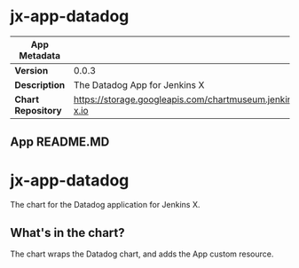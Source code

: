 # jx-app-datadog

|App Metadata||
|---|---|
| **Version** | 0.0.3 |
| **Description** | The Datadog App for Jenkins X |
| **Chart Repository** | https://storage.googleapis.com/chartmuseum.jenkins-x.io |

## App README.MD

# jx-app-datadog

The chart for the Datadog application for Jenkins X.

## What's in the chart?

The chart wraps the Datadog chart, and adds the App custom resource.
